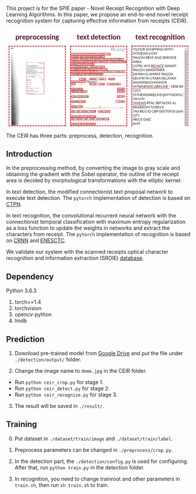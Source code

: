 #
This project is for the SPIE paper - Novel Receipt Recognition with Deep Learning Algorithms.
In this paper, we propose an end-to-end novel receipt recognition system for capturing effective information from receipts (CEIR).


![](demo2.png)

The CEIR has three parts: preprocess, detection, recognition.

## Introduction

In the preprocessing method, by converting the image to gray scale and obtaining the gradient with the Sobel operator, the outline of the receipt area is decided by morphological transformations with the elliptic kernel. 

In text detection, the modified connectionist text proposal network to execute text detection. 
The `pytorch` implementation of detection is based on [CTPN](https://github.com/WenmuZhou/ctpn.pytorch).

In text recognition, the convolutional recurrent neural network with the connectionist temporal classification with maximum entropy regularization as a loss function to update the weights in networks and extract the characters from receipt. 
The `pytorch` implementation of recognition is based on [CRNN](https://github.com/meijieru/crnn.pytorch) and [ENESCTC](https://github.com/liuhu-bigeye/enctc.crnn).

We validate our system with the scanned receipts optical character recognition and information extraction (SROIE) [database](https://drive.google.com/drive/folders/1ShItNWXyiY1tFDM5W02bceHuJjyeeJl2).

## Dependency
Python 3.6.3
1. torch==1.4
2. torchvision
3. opencv-python
4. lmdb

## Prediction

1. Download pre-trained model from [Google Drive](https://drive.google.com/file/d/1hQzbaJgqnu5jNuv80MpXx2eEVOe3vK5O/view?usp=sharing) and put the file under `./detection/output/` folder. 

2. Change the image name to `demo.jpg` in the CEIR folder.
* Run `python ceir_crop.py` for stage 1.
* Run `python ceir_detect.py` for stage 2.
* Run `python ceir_recognize.py` for stage 3.

3. The result will be saved in `./result/`.


## Training

0. Put dataset in `./dataset/train/image` and `./dataset/train/label`.

1. Preprocess parameters can be changed in `./preprocess/crop.py`.

2. In the detection part, the `./detection/config.py` is used for configuring. After that, run `python train.py` in the detection folder.

3. In recognition, you need to change trainroot and other parameters in `train.sh`, then run `sh train.sh` to train.
